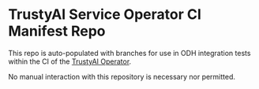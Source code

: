 # TrustyAI Service Operator CI Manifest Repo
This repo is auto-populated with branches for use in ODH integration tests within the CI of the [TrustyAI Operator](https://github.com/trustyai-explainability/trustyai-service-operator). 

No manual interaction with this repository is necessary nor permitted. 

